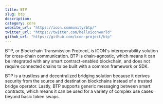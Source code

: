 ```yaml
---
title: BTP
slug: btp
description:
category: core
website_url: "https://icon.community/btp/"
twitter_url: "https://twitter.com/helloiconworld"
github_url: "https://github.com/icon-project/btp"
---
```


BTP, or Blockchain Transmission Protocol, is ICON's interoperability solution for cross-chain communication. BTP is chain-agnostic, which means it can be integrated with any smart contract-enabled blockchain, and does not require connected chains to be built with a common framework or SDK.

BTP is a trustless and decentralized bridging solution because it derives security from the source and destination blockchains instead of a trusted bridge operator. Lastly, BTP supports generic messaging between smart contracts, which means it can be used for a variety of complex use cases beyond basic token swaps.